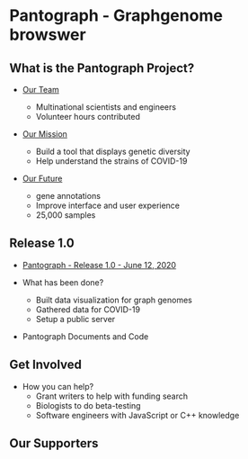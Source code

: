 # Pantograph - Graphgenome browswer


## What is the Pantograph Project?

* [Our Team](team)

    * Multinational scientists and engineers
    * Volunteer hours contributed


* [Our Mission](mission)

    * Build a tool that displays genetic diversity
    * Help understand the strains of COVID-19


* [Our Future](future)

    * gene annotations
    * Improve interface and user experience
    * 25,000 samples


## Release 1.0

* [Pantograph - Release 1.0 - June 12, 2020](release_1_0)

* What has been done?

    * Built data visualization for graph genomes
    * Gathered data for COVID-19
    * Setup a public server
    
* Pantograph Documents and Code


## Get Involved

* How you can help?
    * Grant writers to help with funding search
    * Biologists to do beta-testing
    * Software engineers with JavaScript or C++ knowledge


## Our Supporters


